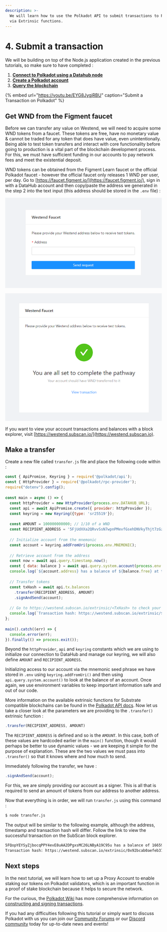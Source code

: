 ```yaml
---
description: >-
  We will learn how to use the Polkadot API to submit transactions to Polkadot
  via Extrinsic functions.
---
```


# 4. Submit a transaction

We will be building on top of the Node.js application created in the previous tutorials, so make sure to have completed :

1. [**Connect to Polkadot using a Datahub node**](https://learn.figment.io/network-documentation/polkadot/tutorials/intro-pathway-polkadot-basics/1.-connecting-to-a-polkadot-node-with-datahub)
2. [**Create a Polkadot account**](https://learn.figment.io/network-documentation/polkadot/tutorials/intro-pathway-polkadot-basics/2.-create-a-polkadot-account)
3. [**Query the blockchain**](https://learn.figment.io/network-documentation/polkadot/tutorials/intro-pathway-polkadot-basics/3.-query-the-blockchain)

{% embed url="https://youtu.be/EYG8JygjRBU" caption="Submit a Transaction on Polkadot" %}

## Get WND from the Figment faucet

Before we can transfer any value on Westend, we will need to acquire some WND tokens from a faucet. These tokens are free, have no monetary value & cannot be traded for any token that does have value, even unintentionally. Being able to test token transfers and interact with core functionality before going to production is a vital part of the blockchain development process. For this, we must have sufficient funding in our accounts to pay network fees and meet the existential deposit.

WND tokens can be obtained from the Figment Learn faucet or the official Polkadot faucet - however the official faucet only releases 1 WND per user, per day. Go to [https://faucet.figment.io/](https://faucet.figment.io/), sign in with a DataHub account and then copy/paste the address we generated in the step 2 into the text input \(this address should be stored in the `.env` file\) :

![Sign in to faucet.figment.io to receive Westend tokens \(WND\).](../../../../.gitbook/assets/faucet.png)

![If the address entered is valid, it will be funded with 5 WND.](../../../../.gitbook/assets/faucetcomplete.png)

If you want to view your account transactions and balances with a block explorer, visit [https://westend.subscan.io/](https://westend.subscan.io).

## Make a transfer

Create a new file called `transfer.js` file and place the following code within :

```javascript
const { ApiPromise, Keyring } = require('@polkadot/api');
const { HttpProvider } = require('@polkadot/rpc-provider');
require("dotenv").config();

const main = async () => {
  const httpProvider = new HttpProvider(process.env.DATAHUB_URL);
  const api = await ApiPromise.create({ provider: httpProvider });
  const keyring = new Keyring({type: 'sr25519'});

  const AMOUNT = 100000000000; // 1/10 of a WND
  const RECIPIENT_ADDRESS = '5FjUdXXa2QRvvSsN7wpnPMevfGsehDNVkyThjt7zGzAPBZfE';

  // Initialize account from the mnemonic
  const account = keyring.addFromUri(process.env.MNEMONIC);

  // Retrieve account from the address
  const now = await api.query.timestamp.now();
  const { data: balance } = await api.query.system.account(process.env.ADDRESS);
  console.log(`${account.address} has a balance of ${balance.free} at timestamp: ${now}`);

  // Transfer tokens
  const txHash = await api.tx.balances
    .transfer(RECIPIENT_ADDRESS, AMOUNT)
    .signAndSend(account);

  // Go to https://westend.subscan.io/extrinsic/<TxHash> to check your transaction
  console.log(`Transaction hash: https://westend.subscan.io/extrinsic/${txHash}`);
};

main().catch((err) => {
  console.error(err);
}).finally(() => process.exit());
```

Beyond the `httpProvider`, `api` and `keyring` constants which we are using to initialize our connection to DataHub and manage our keyring, we will also define `AMOUNT` and `RECIPIENT_ADDRESS`.

Initializing access to our account via the mnemonic seed phrase we have stored in `.env` using `keyring.addFromUri()` and then using `api.query.system.account()` to look at the balance of an account. Once again, we use environment variables to keep important information safe and out of our code.

More information on the available extrinsic functions for Substrate compatible blockchains can be found in the [Polkadot API docs](https://polkadot.js.org/docs/substrate/extrinsics/). Now let us take a closer look at the parameters we are providing to the `.transfer()` extrinsic function :

```javascript
.transfer(RECIPIENT_ADDRESS, AMOUNT)
```

The `RECIPIENT_ADDRESS` is defined and so is the `AMOUNT`. In this case, both of these values are hardcoded earlier in the `main()` function, though it would perhaps be better to use dynamic values - we are keeping it simple for the purpose of explanation. These are the two values we must pass into `.transfer()` so that it knows where and how much to send.

Immediately following the transfer, we have :

```javascript
.signAndSend(account);
```

For this, we are simply providing our account as a signer. This is all that is required to send an amount of tokens from our address to another address.

Now that everything is in order, we will run `transfer.js` using this command :

```bash
$ node transfer.js
```

The output will be similar to the following example, although the address, timestamp and transaction hash will differ. Follow the link to view the successful transaction on the SubScan block explorer.

```bash
5FQopYEYSyZjbocqPPY4evE8uAA2DPgxsMC26LNByA19C95u has a balance of 166599849320 at timestamp: 1618522290000
Transaction hash: https://westend.subscan.io/extrinsic/0x92bcab0aefeb37238ecb70c14ffabd3e7e5d0e0eeddeaf3fb15d98f13560d42d
```

## Next steps

In the next tutorial, we will learn how to set up a Proxy Account to enable staking our tokens on Polkadot validators, which is an important function in a proof of stake blockchain because it helps to secure the network.

For the curious, the [Polkadot Wiki](https://wiki.polkadot.network/en/) has more comprehensive information on [constructing and signing transactions](https://wiki.polkadot.network/docs/en/build-transaction-construction).

If you had any difficulties following this tutorial or simply want to discuss Polkadot with us you can join our [Community Forums](https://community.figment.io) or our [Discord community](https://discord.com/invite/fszyM7K) today for up-to-date news and events!

